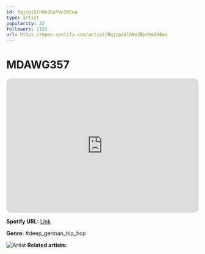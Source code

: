 ```yaml
---
id: 0qjcpiSlh9e3EpYVeZXEwa
type: artist
popularity: 22
followers: 2155
url: https://open.spotify.com/artist/0qjcpiSlh9e3EpYVeZXEwa
---
```

# MDAWG357

<iframe style="border-radius:12px" src="https://open.spotify.com/embed/artist/0qjcpiSlh9e3EpYVeZXEwa" width="100%" height="352" frameBorder="0" allowfullscreen="" allow="autoplay; clipboard-write; encrypted-media; fullscreen; picture-in-picture" loading="lazy"></iframe>

**Spotify URL:** [Link](https://open.spotify.com/artist/0qjcpiSlh9e3EpYVeZXEwa)

**Genre:**  #deep_german_hip_hop

![Artist](https://i.scdn.co/image/ab6761610000e5eb292f006b23273310e6a4494d)
**Related artists:**

